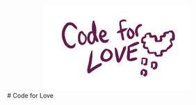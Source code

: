 <div id="header" align="center">
  <img src="./assets/code-logo.png" width="339.5" height="195">
</div>
# Code for Love
